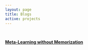 ```yaml
---
layout: page
title: Blogs
active: projects
---
```


&nbsp;

[**Meta-Learning without Memorization**](/_posts/2020-04-10-Meta-learning-without-Memorization.md)
